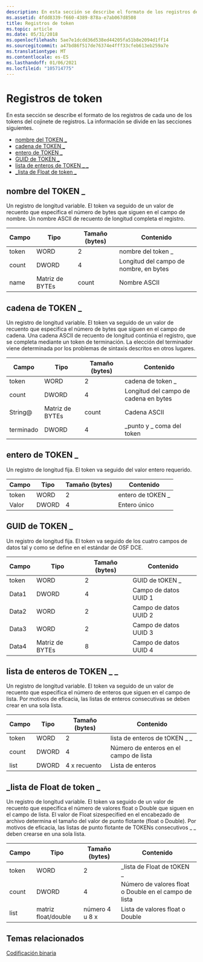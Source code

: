 ```yaml
---
description: En esta sección se describe el formato de los registros de cada uno de los tokens del cojinete de registros. La información se divide en las secciones siguientes.
ms.assetid: 4fdd8339-f660-4389-878a-e7ab067d8508
title: Registros de token
ms.topic: article
ms.date: 05/31/2018
ms.openlocfilehash: 5ae7e1dcdd36d538ed44205fa51b8e2094d1ff14
ms.sourcegitcommit: a47bd86f517de76374e4fff33cfeb613eb259a7e
ms.translationtype: MT
ms.contentlocale: es-ES
ms.lasthandoff: 01/06/2021
ms.locfileid: "105714775"
---
```

# <a name="token-records"></a>Registros de token

En esta sección se describe el formato de los registros de cada uno de los tokens del cojinete de registros. La información se divide en las secciones siguientes.

-   [nombre del TOKEN \_](/windows)
-   [cadena de TOKEN \_](/windows)
-   [entero de TOKEN \_](/windows)
-   [GUID de TOKEN \_](/windows)
-   [lista de enteros de TOKEN \_ \_](/windows)
-   [\_lista de Float de token \_](/windows)

## <a name="token_name"></a>nombre del TOKEN \_

Un registro de longitud variable. El token va seguido de un valor de recuento que especifica el número de bytes que siguen en el campo de nombre. Un nombre ASCII de recuento de longitud completa el registro.



| Campo | Tipo       | Tamaño (bytes) | Contenido                       |
|-------|------------|--------------|--------------------------------|
| token | WORD       | 2            | nombre del token \_                    |
| count | DWORD      | 4            | Longitud del campo de nombre, en bytes |
| name  | Matriz de BYTEs | count        | Nombre ASCII                     |



 

## <a name="token_string"></a>cadena de TOKEN \_

Un registro de longitud variable. El token va seguido de un valor de recuento que especifica el número de bytes que siguen en el campo de cadena. Una cadena ASCII de recuento de longitud continúa el registro, que se completa mediante un token de terminación. La elección del terminador viene determinada por los problemas de sintaxis descritos en otros lugares.



| Campo      | Tipo       | Tamaño (bytes) | Contenido                         |
|------------|------------|--------------|----------------------------------|
| token      | WORD       | 2            | cadena de token \_                    |
| count      | DWORD      | 4            | Longitud del campo de cadena en bytes  |
| String@     | Matriz de BYTEs | count        | Cadena ASCII                     |
| terminado | DWORD      | 4            | \_punto y \_ coma del token |



 

## <a name="token_integer"></a>entero de TOKEN \_

Un registro de longitud fija. El token va seguido del valor entero requerido.



| Campo | Tipo  | Tamaño (bytes) | Contenido       |
|-------|-------|--------------|----------------|
| token | WORD  | 2            | entero de tOKEN \_ |
| Valor | DWORD | 4            | Entero único |



 

## <a name="token_guid"></a>GUID de TOKEN \_

Un registro de longitud fija. El token va seguido de los cuatro campos de datos tal y como se define en el estándar de OSF DCE.



| Campo | Tipo       | Tamaño (bytes) | Contenido          |
|-------|------------|--------------|-------------------|
| token | WORD       | 2            | GUID de tOKEN \_       |
| Data1 | DWORD      | 4            | Campo de datos UUID 1 |
| Data2 | WORD       | 2            | Campo de datos UUID 2 |
| Data3 | WORD       | 2            | Campo de datos UUID 3 |
| Data4 | Matriz de BYTEs | 8            | Campo de datos UUID 4 |



 

## <a name="token_integer_list"></a>lista de enteros de TOKEN \_ \_

Un registro de longitud variable. El token va seguido de un valor de recuento que especifica el número de enteros que siguen en el campo de lista. Por motivos de eficacia, las listas de enteros consecutivas se deben crear en una sola lista.



| Campo | Tipo  | Tamaño (bytes) | Contenido                         |
|-------|-------|--------------|----------------------------------|
| token | WORD  | 2            | lista de enteros de tOKEN \_ \_             |
| count | DWORD | 4            | Número de enteros en el campo de lista |
| list  | DWORD | 4 x recuento    | Lista de enteros                     |



 

## <a name="token_float_list"></a>\_lista de Float de token \_

Un registro de longitud variable. El token va seguido de un valor de recuento que especifica el número de valores float o Double que siguen en el campo de lista. El valor de Float sizespecified en el encabezado de archivo determina el tamaño del valor de punto flotante (float o Double). Por motivos de eficacia, las listas de punto flotante de TOKENs consecutivos \_ \_ deben crearse en una sola lista.



| Campo | Tipo               | Tamaño (bytes)   | Contenido                                  |
|-------|--------------------|----------------|-------------------------------------------|
| token | WORD               | 2              | \_lista de Float de tOKEN \_                        |
| count | DWORD              | 4              | Número de valores float o Double en el campo de lista |
| list  | matriz float/double | número 4 u 8 x | Lista de valores float o Double                      |



 

## <a name="related-topics"></a>Temas relacionados

<dl> <dt>

[Codificación binaria](binary-encoding.md)
</dt> </dl>

 

 
